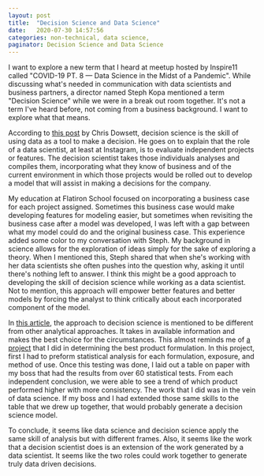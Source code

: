 ```yaml
---
layout: post
title:  "Decision Science and Data Science"
date:   2020-07-30 14:57:56
categories: non-technical, data science,
paginator: Decision Science and Data Science
---
```


I want to explore a new term that I heard at meetup hosted by Inspire11 called "COVID-19 PT. 8 — Data Science in the Midst of a Pandemic". While discussing what's needed in communication with data scientists and business partners, a director named Steph Kopa mentioned a term "Decision Science" while we were in a break out room together. It's not a term I've heard before, not coming from a business background. I want to explore what that means.

According to [this post][link1] by Chris Dowsett, decision science is the skill of using data as a tool to make a decision. He goes on to explain that the role of a data scientist, at least at Instagram, is to evaluate independent projects or features. The decision scientist takes those individuals analyses and compiles them, incorporating what they know of business and of the current environment in which those projects would be rolled out to develop a model that will assist in making a decisions for the company.

My education at Flatiron School focused on incorporating a business case for each project assigned. Sometimes this business case would make developing features for modeling easier, but sometimes when revisiting the business case after a model was developed, I was left with a gap between what my model could do and the original business case. This experience added some color to my conversation with Steph. My background in science allows for the exploration of ideas simply for the sake of exploring a theory. When I mentioned this, Steph shared that when she's working with her data scientists she often pushes into the question why, asking it until there's nothing left to answer. I think this might be a good approach to developing the skill of decision science while working as a data scientist. Not to mention, this approach will empower better features and better models by forcing the analyst to think critically about each incorporated component of the model.

In [this article][link2], the approach to decision science is mentioned to be different from other analytical approaches. It takes in available information and makes the best choice for the circumstances. This almost reminds me of [a project][link3] that I did in determining the best product formulation. In this project, first I had to preform statistical analysis for each formulation, exposure, and method of use. Once this testing was done, I laid out a table on paper with my boss that had the results from over 60 statistical tests. From each independent conclusion, we were able to see a trend of which product performed higher with more consistency. The work that I did was in the vein of data science. If my boss and I had extended those same skills to the table that we drew up together, that would probably generate a decision science model.

To conclude, it seems like data science and decision science apply the same skill of analysis but with different frames. Also, it seems like the work that a decision scientist does is an extension of the work generated by a data scientist. It seems like the two roles could work together to generate truly data driven decisions.


[link1]: https://towardsdatascience.com/data-science-vs-decision-science-8f8d53ce25da
[link2]: https://chds.hsph.harvard.edu/approaches/what-is-decision-science/#:~:text=Decision%20Science%20is%20the%20collection,the%20individual%20and%20population%20levels.
[link3]: https://github.com/eannefawcett/e9-Treatments-Product-Analysis
